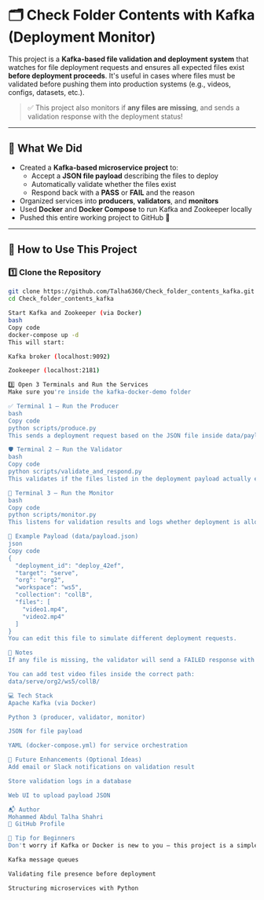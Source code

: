 # 🗂️ Check Folder Contents with Kafka (Deployment Monitor)

This project is a **Kafka-based file validation and deployment system** that watches for file deployment requests and ensures all expected files exist **before deployment proceeds**. It's useful in cases where files must be validated before pushing them into production systems (e.g., videos, configs, datasets, etc.).

> ✅ This project also monitors if **any files are missing**, and sends a validation response with the deployment status!

---

## 📁 What We Did

- Created a **Kafka-based microservice project** to:
  - Accept a **JSON file payload** describing the files to deploy
  - Automatically validate whether the files exist
  - Respond back with a **PASS** or **FAIL** and the reason
- Organized services into **producers**, **validators**, and **monitors**
- Used **Docker** and **Docker Compose** to run Kafka and Zookeeper locally
- Pushed this entire working project to GitHub 🚀

---

## 🚀 How to Use This Project

### 1️⃣ Clone the Repository

```bash
git clone https://github.com/Talha6360/Check_folder_contents_kafka.git
cd Check_folder_contents_kafka

Start Kafka and Zookeeper (via Docker)
bash
Copy code
docker-compose up -d
This will start:

Kafka broker (localhost:9092)

Zookeeper (localhost:2181)

3️⃣ Open 3 Terminals and Run the Services
Make sure you're inside the kafka-docker-demo folder

✅ Terminal 1 – Run the Producer
bash
Copy code
python scripts/produce.py
This sends a deployment request based on the JSON file inside data/payload.json.

🛡️ Terminal 2 – Run the Validator
bash
Copy code
python scripts/validate_and_respond.py
This validates if the files listed in the deployment payload actually exist.

👀 Terminal 3 – Run the Monitor
bash
Copy code
python scripts/monitor.py
This listens for validation results and logs whether deployment is allowed or rejected.

📝 Example Payload (data/payload.json)
json
Copy code
{
  "deployment_id": "deploy_42ef",
  "target": "serve",
  "org": "org2",
  "workspace": "ws5",
  "collection": "collB",
  "files": [
    "video1.mp4",
    "video2.mp4"
  ]
}
You can edit this file to simulate different deployment requests.

📌 Notes
If any file is missing, the validator will send a FAILED response with the missing file(s) listed.

You can add test video files inside the correct path:
data/serve/org2/ws5/collB/

💻 Tech Stack
Apache Kafka (via Docker)

Python 3 (producer, validator, monitor)

JSON for file payload

YAML (docker-compose.yml) for service orchestration

🔧 Future Enhancements (Optional Ideas)
Add email or Slack notifications on validation result

Store validation logs in a database

Web UI to upload payload JSON

📬 Author
Mohammed Abdul Talha Shahri
🔗 GitHub Profile

🧠 Tip for Beginners
Don't worry if Kafka or Docker is new to you — this project is a simple way to understand:

Kafka message queues

Validating file presence before deployment

Structuring microservices with Python
